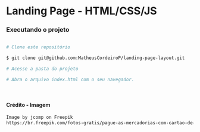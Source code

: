 # Landing Page - HTML/CSS/JS

### Executando o projeto

```bash

# Clone este repositório

$ git clone git@github.com:MatheusCordeiroP/landing-page-layout.git

# Acesse a pasta do projeto

# Abra o arquivo index.html com o seu navegador.

```

<br>

#### Crédito - Imagem

```bash
Image by jcomp on Freepik
https://br.freepik.com/fotos-gratis/pague-as-mercadorias-com-cartao-de-credito-atraves-de-um-smartphone-em-uma-cafeteria_5598711.htm#page=2&query=credit%20card&position=21&from_view=search
```
